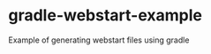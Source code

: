 gradle-webstart-example
=======================

Example of generating webstart files using gradle 
